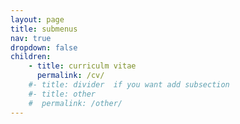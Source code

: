```yaml
---
layout: page
title: submenus
nav: true
dropdown: false
children: 
    - title: curriculm vitae
      permalink: /cv/
    #- title: divider  if you want add subsection
    #- title: other
    #  permalink: /other/
---
```


